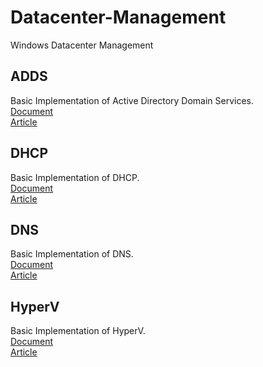 # Datacenter-Management
Windows Datacenter Management

## ADDS
  Basic Implementation of Active Directory Domain Services. \
  [Document](/ADDS) \
  [Article](https://jadhusan-s.medium.com/active-directory-domain-services-2-2e5c9f675cf1)

## DHCP
  Basic Implementation of DHCP. \
  [Document](/DHCP) \
  [Article](https://jadhusan-s.medium.com/microsoft-dhcp-server-4dc1bde42e82?source=user_profile---------2----------------------------)

## DNS
  Basic Implementation of DNS. \
  [Document](/DNS) \
  [Article](https://jadhusan-s.medium.com/windows-dns-server-cbff2d5db97b)

## HyperV
  Basic Implementation of HyperV. \
  [Document](/HyperV) \
  [Article](https://jadhusan-s.medium.com/microsoft-hyper-v-773eab284004)
